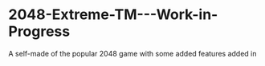 # 2048-Extreme-TM---Work-in-Progress
A self-made of the popular 2048 game with some added features added in
